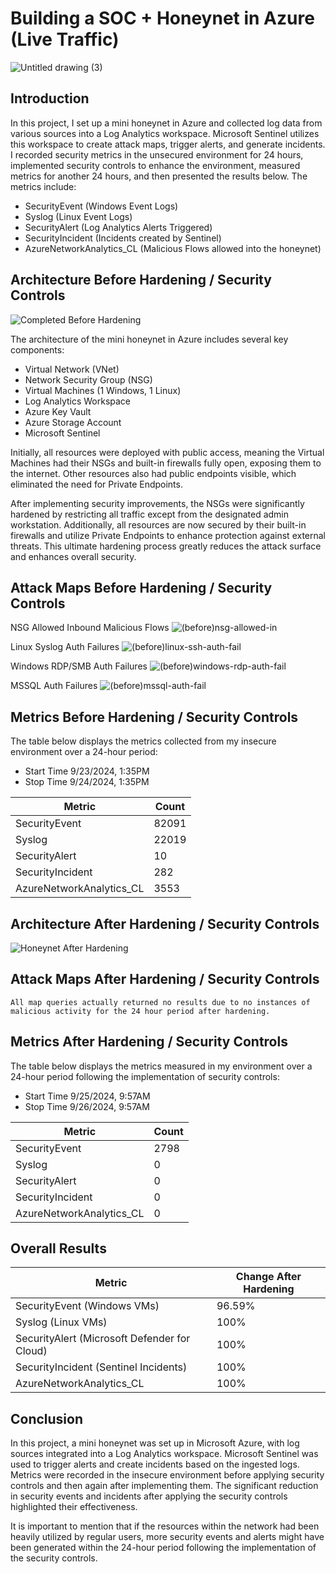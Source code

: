 # Building a SOC + Honeynet in Azure (Live Traffic)
![Untitled drawing (3)](https://github.com/user-attachments/assets/cb551476-6f70-4eb5-bf22-0be793cb1038)


## Introduction

In this project, I set up a mini honeynet in Azure and collected log data from various sources into a Log Analytics workspace. Microsoft Sentinel utilizes this workspace to create attack maps, trigger alerts, and generate incidents. I recorded security metrics in the unsecured environment for 24 hours, implemented security controls to enhance the environment, measured metrics for another 24 hours, and then presented the results below. The metrics include:

- SecurityEvent (Windows Event Logs)
- Syslog (Linux Event Logs)
- SecurityAlert (Log Analytics Alerts Triggered)
- SecurityIncident (Incidents created by Sentinel)
- AzureNetworkAnalytics_CL (Malicious Flows allowed into the honeynet)

## Architecture Before Hardening / Security Controls
![Completed Before Hardening](https://github.com/user-attachments/assets/6b38b28c-e97b-4ebb-99c8-f14892272a04)

The architecture of the mini honeynet in Azure includes several key components:

- Virtual Network (VNet)
- Network Security Group (NSG)
- Virtual Machines (1 Windows, 1 Linux)
- Log Analytics Workspace
- Azure Key Vault
- Azure Storage Account
- Microsoft Sentinel

Initially, all resources were deployed with public access, meaning the Virtual Machines had their NSGs and built-in firewalls fully open, exposing them to the internet. Other resources also had public endpoints visible, which eliminated the need for Private Endpoints.

After implementing security improvements, the NSGs were significantly hardened by restricting all traffic except from the designated admin workstation. Additionally, all resources are now secured by their built-in firewalls and utilize Private Endpoints to enhance protection against external threats. This ultimate hardening process greatly reduces the attack surface and enhances overall security.

## Attack Maps Before Hardening / Security Controls

NSG Allowed Inbound Malicious Flows
![(before)nsg-allowed-in](https://github.com/user-attachments/assets/521f4940-9de4-468a-b4c6-d7c2a754c28b)

Linux Syslog Auth Failures
![(before)linux-ssh-auth-fail](https://github.com/user-attachments/assets/c3efbb75-95e0-4ffe-9282-067be74f97f1)

Windows RDP/SMB Auth Failures
![(before)windows-rdp-auth-fail](https://github.com/user-attachments/assets/6fb158c9-17ed-4ecd-8bb9-b05b76df1734)

MSSQL Auth Failures
![(before)mssql-auth-fail](https://github.com/user-attachments/assets/26210ced-3fe1-4671-a6cd-8bca3046b6be)

<!-- ![NSG Allowed Inbound Malicious Flows](https://github.com/steveabner/Cloud-SOC/assets/164390231/65a62138-0290-4d11-81ed-bfbfdf370d85)<br> -->
<!-- ![Linux Syslog Auth Failures](https://github.com/steveabner/Cloud-SOC/assets/164390231/e61e0ad4-4933-4f9f-bc5e-1b25aa1c9de3)<br> -->
<!-- ![Windows RDP/SMB Auth Failures](https://github.com/steveabner/Cloud-SOC/assets/164390231/4b10bbfd-b4fa-4187-a262-b677d17c8cb6)<br> -->

## Metrics Before Hardening / Security Controls

The table below displays the metrics collected from my insecure environment over a 24-hour period:

- Start Time 9/23/2024, 1:35PM
- Stop Time 9/24/2024, 1:35PM

| Metric                   | Count
| ------------------------ | -----
| SecurityEvent            | 82091
| Syslog                   | 22019
| SecurityAlert            | 10
| SecurityIncident         | 282
| AzureNetworkAnalytics_CL | 3553

## Architecture After Hardening / Security Controls
![Honeynet After Hardening](https://github.com/user-attachments/assets/78ff760f-7f42-42a7-b18b-55ab8a3b03f7)

## Attack Maps After Hardening / Security Controls

```All map queries actually returned no results due to no instances of malicious activity for the 24 hour period after hardening.```

## Metrics After Hardening / Security Controls

The table below displays the metrics measured in my environment over a 24-hour period following the implementation of security controls:

- Start Time 9/25/2024, 9:57AM
- Stop Time 9/26/2024, 9:57AM

| Metric                   | Count
| ------------------------ | -----
| SecurityEvent            | 2798
| Syslog                   | 0
| SecurityAlert            | 0
| SecurityIncident         | 0
| AzureNetworkAnalytics_CL | 0

## Overall Results

| Metric                                       | Change After Hardening
| -------------------------------------------- | -----
| SecurityEvent (Windows VMs)                  | 96.59%
| Syslog (Linux VMs)                           | 100%
| SecurityAlert (Microsoft Defender for Cloud) | 100%
| SecurityIncident (Sentinel Incidents)        | 100%
| AzureNetworkAnalytics_CL                     | 100%

## Conclusion

In this project, a mini honeynet was set up in Microsoft Azure, with log sources integrated into a Log Analytics workspace. Microsoft Sentinel was used to trigger alerts and create incidents based on the ingested logs. Metrics were recorded in the insecure environment before applying security controls and then again after implementing them. The significant reduction in security events and incidents after applying the security controls highlighted their effectiveness.

It is important to mention that if the resources within the network had been heavily utilized by regular users, more security events and alerts might have been generated within the 24-hour period following the implementation of the security controls.

